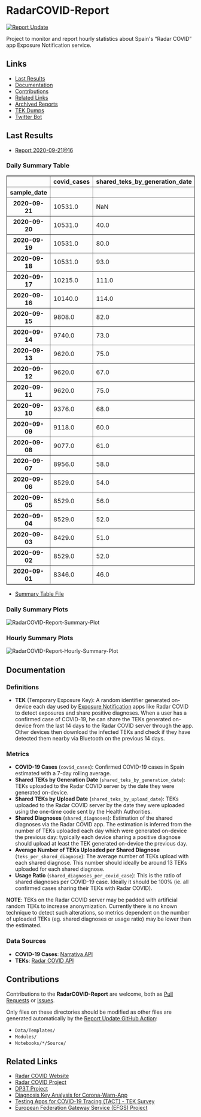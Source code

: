 # RadarCOVID-Report

[![Report Update](https://github.com/pvieito/RadarCOVID-Report/workflows/Report%20Update/badge.svg?event=schedule)](https://github.com/pvieito/RadarCOVID-Report/blob/master/RadarCOVID-Report.ipynb)

Project to monitor and report hourly statistics about Spain's “Radar COVID” app Exposure Notification service.

## Links

- [Last Results](#last-results)
- [Documentation](#documentation)
- [Contributions](#contributions)
- [Related Links](#related-links)
- [Archived Reports](https://github.com/pvieito/RadarCOVID-Report/tree/master/Notebooks/RadarCOVID-Report)
- [TEK Dumps](https://github.com/pvieito/RadarCOVID-Report/tree/master/Data/TEKs)
- [Twitter Bot](https://twitter.com/radarcovidstats)

## Last Results

- [Report 2020-09-21@16](https://github.com/pvieito/RadarCOVID-Report/blob/master/Notebooks/RadarCOVID-Report/Hourly/RadarCOVID-Report-2020-09-21@16.ipynb)

### Daily Summary Table

<table border="1" class="dataframe">
  <thead>
    <tr style="text-align: right;">
      <th></th>
      <th>covid_cases</th>
      <th>shared_teks_by_generation_date</th>
      <th>shared_teks_by_upload_date</th>
      <th>shared_diagnoses</th>
      <th>teks_per_shared_diagnose</th>
      <th>shared_diagnoses_per_covid_case</th>
    </tr>
    <tr>
      <th>sample_date</th>
      <th></th>
      <th></th>
      <th></th>
      <th></th>
      <th></th>
      <th></th>
    </tr>
  </thead>
  <tbody>
    <tr>
      <th>2020-09-21</th>
      <td>10531.0</td>
      <td>NaN</td>
      <td>164.0</td>
      <td>40.0</td>
      <td>4.100000</td>
      <td>0.003798</td>
    </tr>
    <tr>
      <th>2020-09-20</th>
      <td>10531.0</td>
      <td>40.0</td>
      <td>116.0</td>
      <td>45.0</td>
      <td>2.577778</td>
      <td>0.004273</td>
    </tr>
    <tr>
      <th>2020-09-19</th>
      <td>10531.0</td>
      <td>80.0</td>
      <td>90.0</td>
      <td>39.0</td>
      <td>2.307692</td>
      <td>0.003703</td>
    </tr>
    <tr>
      <th>2020-09-18</th>
      <td>10531.0</td>
      <td>93.0</td>
      <td>138.0</td>
      <td>52.0</td>
      <td>2.653846</td>
      <td>0.004938</td>
    </tr>
    <tr>
      <th>2020-09-17</th>
      <td>10215.0</td>
      <td>111.0</td>
      <td>63.0</td>
      <td>29.0</td>
      <td>2.172414</td>
      <td>0.002839</td>
    </tr>
    <tr>
      <th>2020-09-16</th>
      <td>10140.0</td>
      <td>114.0</td>
      <td>62.0</td>
      <td>23.0</td>
      <td>2.695652</td>
      <td>0.002268</td>
    </tr>
    <tr>
      <th>2020-09-15</th>
      <td>9808.0</td>
      <td>82.0</td>
      <td>58.0</td>
      <td>23.0</td>
      <td>2.521739</td>
      <td>0.002345</td>
    </tr>
    <tr>
      <th>2020-09-14</th>
      <td>9740.0</td>
      <td>73.0</td>
      <td>61.0</td>
      <td>28.0</td>
      <td>2.178571</td>
      <td>0.002875</td>
    </tr>
    <tr>
      <th>2020-09-13</th>
      <td>9620.0</td>
      <td>75.0</td>
      <td>92.0</td>
      <td>32.0</td>
      <td>2.875000</td>
      <td>0.003326</td>
    </tr>
    <tr>
      <th>2020-09-12</th>
      <td>9620.0</td>
      <td>67.0</td>
      <td>92.0</td>
      <td>33.0</td>
      <td>2.787879</td>
      <td>0.003430</td>
    </tr>
    <tr>
      <th>2020-09-11</th>
      <td>9620.0</td>
      <td>75.0</td>
      <td>46.0</td>
      <td>19.0</td>
      <td>2.421053</td>
      <td>0.001975</td>
    </tr>
    <tr>
      <th>2020-09-10</th>
      <td>9376.0</td>
      <td>68.0</td>
      <td>45.0</td>
      <td>15.0</td>
      <td>3.000000</td>
      <td>0.001600</td>
    </tr>
    <tr>
      <th>2020-09-09</th>
      <td>9118.0</td>
      <td>60.0</td>
      <td>67.0</td>
      <td>21.0</td>
      <td>3.190476</td>
      <td>0.002303</td>
    </tr>
    <tr>
      <th>2020-09-08</th>
      <td>9077.0</td>
      <td>61.0</td>
      <td>44.0</td>
      <td>18.0</td>
      <td>2.444444</td>
      <td>0.001983</td>
    </tr>
    <tr>
      <th>2020-09-07</th>
      <td>8956.0</td>
      <td>58.0</td>
      <td>52.0</td>
      <td>22.0</td>
      <td>2.363636</td>
      <td>0.002456</td>
    </tr>
    <tr>
      <th>2020-09-06</th>
      <td>8529.0</td>
      <td>54.0</td>
      <td>60.0</td>
      <td>24.0</td>
      <td>2.500000</td>
      <td>0.002814</td>
    </tr>
    <tr>
      <th>2020-09-05</th>
      <td>8529.0</td>
      <td>56.0</td>
      <td>40.0</td>
      <td>17.0</td>
      <td>2.352941</td>
      <td>0.001993</td>
    </tr>
    <tr>
      <th>2020-09-04</th>
      <td>8529.0</td>
      <td>52.0</td>
      <td>58.0</td>
      <td>20.0</td>
      <td>2.900000</td>
      <td>0.002345</td>
    </tr>
    <tr>
      <th>2020-09-03</th>
      <td>8429.0</td>
      <td>51.0</td>
      <td>49.0</td>
      <td>19.0</td>
      <td>2.578947</td>
      <td>0.002254</td>
    </tr>
    <tr>
      <th>2020-09-02</th>
      <td>8529.0</td>
      <td>52.0</td>
      <td>57.0</td>
      <td>14.0</td>
      <td>4.071429</td>
      <td>0.001641</td>
    </tr>
    <tr>
      <th>2020-09-01</th>
      <td>8346.0</td>
      <td>46.0</td>
      <td>39.0</td>
      <td>14.0</td>
      <td>2.785714</td>
      <td>0.001677</td>
    </tr>
  </tbody>
</table>

- [Summary Table File](https://github.com/pvieito/RadarCOVID-Report/blob/master/Data/Resources/Current/RadarCOVID-Report-Summary-Table.csv)

### Daily Summary Plots

![RadarCOVID-Report-Summary-Plot](https://github.com/pvieito/RadarCOVID-Report/raw/master/Data/Resources/Current/RadarCOVID-Report-Summary-Plots.png)

### Hourly Summary Plots

![RadarCOVID-Report-Hourly-Summary-Plot](https://github.com/pvieito/RadarCOVID-Report/raw/master/Data/Resources/Current/RadarCOVID-Report-Hourly-Summary-Plots.png)

## Documentation

### Definitions

- **TEK** (Temporary Exposure Key): A random identifier generated on-device each day used by [Exposure Notification](https://developer.apple.com/documentation/exposurenotification) apps like Radar COVID to detect exposures and share positive diagnoses. When a user has a confirmed case of COVID-19, he can share the TEKs generated on-device from the last 14 days to the Radar COVID server through the app. Other devices then download the infected TEKs and check if they have detected them nearby via Bluetooth on the previous 14 days.

### Metrics

- **COVID-19 Cases** (`covid_cases`): Confirmed COVID-19 cases in Spain estimated with a 7-day rolling average.
- **Shared TEKs by Generation Date** (`shared_teks_by_generation_date`): TEKs uploaded to the Radar COVID server by the date they were generated on-device.
- **Shared TEKs by Upload Date** (`shared_teks_by_upload_date`): TEKs uploaded to the Radar COVID server by the date they were uploaded using the one-time code sent by the Health Authorities.
- **Shared Diagnoses** (`shared_diagnoses`): Estimation of the shared diagnoses via the Radar COVID app. The estimation is inferred from the number of TEKs uploaded each day which were generated on-device the previous day: typically each device sharing a positive diagnose should upload at least the TEK generated on-device the previous day.
- **Average Number of TEKs Uploaded per Shared Diagnose** (`teks_per_shared_diagnose`): The average number of TEKs upload with each shared diagnose. This number should ideally be around 13 TEKs uploaded for each shared diagnose.
- **Usage Ratio** (`shared_diagnoses_per_covid_case`): This is the ratio of shared diagnoses per COVID-19 case. Ideally it should be 100% (ie. all confirmed cases sharing their TEKs with Radar COVID). 

**NOTE**: TEKs on the Radar COVID server may be padded with artificial random TEKs to increase anonymization. Currently there is no known technique to detect such alterations, so metrics dependent on the number of uploaded TEKs (eg. shared diagnoses or usage ratio) may be lower than the estimated.

### Data Sources

- **COVID-19 Cases**: [Narrativa API](https://covid19tracking.narrativa.com)
- **TEKs**: [Radar COVID API](https://radarcovid.gob.es/)

## Contributions

Contributions to the **RadarCOVID-Report** are welcome, both as [Pull Requests](https://github.com/pvieito/RadarCOVID-Report/pulls) or [Issues](https://github.com/pvieito/RadarCOVID-Report/issues).

Only files on these directories should be modified as other files are generated automatically by the [Report Update GitHub Action](https://github.com/pvieito/RadarCOVID-Report/blob/master/.github/workflows/report-update.yml):

- `Data/Templates/`
- `Modules/`
- `Notebooks/*/Source/`

## Related Links

- [Radar COVID Website](https://radarcovid.gob.es/)
- [Radar COVID Project](https://github.com/RadarCOVID)
- [DP3T Project](https://github.com/DP-3T)
- [Diagnosis Key Analysis for Corona-Warn-App](https://github.com/micb25/dka/blob/master/README.en.md)
- [Testing Apps for COVID-19 Tracing (TACT) - TEK Survey](https://down.dsg.cs.tcd.ie/tact/tek-counts/)
- [European Federation Gateway Service (EFGS) Project](https://github.com/eu-federation-gateway-service/efgs-federation-gateway)